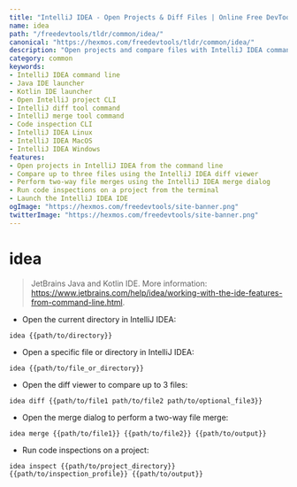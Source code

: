 ```yaml
---
title: "IntelliJ IDEA - Open Projects & Diff Files | Online Free DevTools by Hexmos"
name: idea
path: "/freedevtools/tldr/common/idea/"
canonical: "https://hexmos.com/freedevtools/tldr/common/idea/"
description: "Open projects and compare files with IntelliJ IDEA command-line tool. Enhance Java and Kotlin development workflow with this powerful IDE integration. Free online tool, no registration required."
category: common
keywords:
- IntelliJ IDEA command line
- Java IDE launcher
- Kotlin IDE launcher
- Open IntelliJ project CLI
- IntelliJ diff tool command
- IntelliJ merge tool command
- Code inspection CLI
- IntelliJ IDEA Linux
- IntelliJ IDEA MacOS
- IntelliJ IDEA Windows
features:
- Open projects in IntelliJ IDEA from the command line
- Compare up to three files using the IntelliJ IDEA diff viewer
- Perform two-way file merges using the IntelliJ IDEA merge dialog
- Run code inspections on a project from the terminal
- Launch the IntelliJ IDEA IDE
ogImage: "https://hexmos.com/freedevtools/site-banner.png"
twitterImage: "https://hexmos.com/freedevtools/site-banner.png"
---
```


# idea

> JetBrains Java and Kotlin IDE.
> More information: <https://www.jetbrains.com/help/idea/working-with-the-ide-features-from-command-line.html>.

- Open the current directory in IntelliJ IDEA:

`idea {{path/to/directory}}`

- Open a specific file or directory in IntelliJ IDEA:

`idea {{path/to/file_or_directory}}`

- Open the diff viewer to compare up to 3 files:

`idea diff {{path/to/file1 path/to/file2 path/to/optional_file3}}`

- Open the merge dialog to perform a two-way file merge:

`idea merge {{path/to/file1}} {{path/to/file2}} {{path/to/output}}`

- Run code inspections on a project:

`idea inspect {{path/to/project_directory}} {{path/to/inspection_profile}} {{path/to/output}}`
